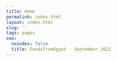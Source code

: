 ```yaml
---
title: Home
permalink: index.html
layout: index.html
slug: ''
tags: pages
seo:
  noindex: false
  title: FoodsFromEgypt - September 2022
---
```



